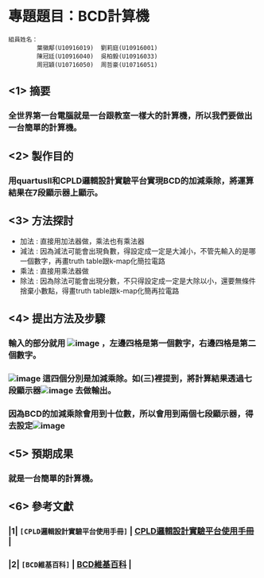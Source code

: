 專題題目：BCD計算機
=====
```
組員姓名：
        葉徽鄅(U10916019)  劉莉庭(U10916001)
        陳冠廷(U10916040)  吳柏毅(U10916033)
        周冠穎(U10716050)  周哲豪(U10716051)
```

##  <1>  摘要
### 全世界第一台電腦就是一台跟教室一樣大的計算機，所以我們要做出一台簡單的計算機。
##  <2>  製作目的
### 用quartusII和CPLD邏輯設計實驗平台實現BCD的加減乘除，將運算結果在7段顯示器上顯示。
##  <3>  方法探討
   * 加法 : 直接用加法器做，乘法也有乘法器
   * 減法 : 因為減法可能會出現負數，得設定成一定是大減小，不管先輸入的是哪一個數字，再畫truth table跟k-map化簡拉電路
   * 乘法 : 直接用乘法器做
   * 除法 : 因為除法可能會出現分數，不只得設定成一定是大除以小，還要無條件捨棄小數點，得畫truth table跟k-map化簡再拉電路
##  <4>  提出方法及步驟
### 輸入的部分就用 ![image](https://github.com/sapt36/Final-project-of-DigitalCircuitExperiment/blob/main/png/%E5%9C%96%E7%89%871.png) ，左邊四格是第一個數字，右邊四格是第二個數字。
### ![image](https://github.com/sapt36/Final-project-of-DigitalCircuitExperiment/blob/main/png/%E5%9C%96%E7%89%872.png) 這四個分別是加減乘除。如(三)裡提到，將計算結果透過七段顯示器![image](https://github.com/sapt36/Final-project-of-DigitalCircuitExperiment/blob/main/png/%E5%9C%96%E7%89%873.png) 去做輸出。
### 因為BCD的加減乘除會用到十位數，所以會用到兩個七段顯示器，得去設定![image](https://github.com/sapt36/Final-project-of-DigitalCircuitExperiment/blob/main/png/%E5%9C%96%E7%89%874.png)
##  <5>  預期成果
### 就是一台簡單的計算機。
##  <6>  參考文獻
### |1|  `[CPLD邏輯設計實驗平台使用手冊]`  |  [CPLD邏輯設計實驗平台使用手冊](https://eeclass.utaipei.edu.tw/media/doc/86181)  |
### |2|  `[BCD維基百科]`  |  [BCD維基百科](https://zh.wikipedia.org/wiki/%E4%BA%8C%E9%80%B2%E7%A2%BC%E5%8D%81%E9%80%B2%E6%95%B8)  |
